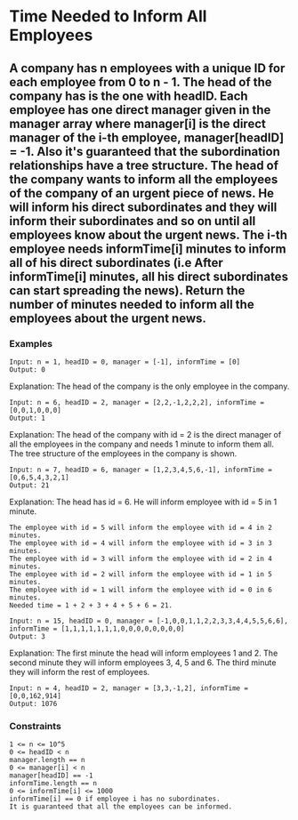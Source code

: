 # Time Needed to Inform All Employees
## A company has n employees with a unique ID for each employee from 0 to n - 1. The head of the company has is the one with headID. Each employee has one direct manager given in the manager array where manager[i] is the direct manager of the i-th employee, manager[headID] = -1. Also it's guaranteed that the subordination relationships have a tree structure. The head of the company wants to inform all the employees of the company of an urgent piece of news. He will inform his direct subordinates and they will inform their subordinates and so on until all employees know about the urgent news. The i-th employee needs informTime[i] minutes to inform all of his direct subordinates (i.e After informTime[i] minutes, all his direct subordinates can start spreading the news). Return the number of minutes needed to inform all the employees about the urgent news.

### Examples
```
Input: n = 1, headID = 0, manager = [-1], informTime = [0]
Output: 0
```
Explanation: The head of the company is the only employee in the company.

```
Input: n = 6, headID = 2, manager = [2,2,-1,2,2,2], informTime = [0,0,1,0,0,0]
Output: 1
```
Explanation: The head of the company with id = 2 is the direct manager of all the employees in the company and needs 1 minute to inform them all.
The tree structure of the employees in the company is shown.

```
Input: n = 7, headID = 6, manager = [1,2,3,4,5,6,-1], informTime = [0,6,5,4,3,2,1]
Output: 21
```
Explanation: The head has id = 6. He will inform employee with id = 5 in 1 minute.
```
The employee with id = 5 will inform the employee with id = 4 in 2 minutes.
The employee with id = 4 will inform the employee with id = 3 in 3 minutes.
The employee with id = 3 will inform the employee with id = 2 in 4 minutes.
The employee with id = 2 will inform the employee with id = 1 in 5 minutes.
The employee with id = 1 will inform the employee with id = 0 in 6 minutes.
Needed time = 1 + 2 + 3 + 4 + 5 + 6 = 21.
```
```
Input: n = 15, headID = 0, manager = [-1,0,0,1,1,2,2,3,3,4,4,5,5,6,6], informTime = [1,1,1,1,1,1,1,0,0,0,0,0,0,0,0]
Output: 3
```
Explanation: The first minute the head will inform employees 1 and 2.
The second minute they will inform employees 3, 4, 5 and 6.
The third minute they will inform the rest of employees.
```
Input: n = 4, headID = 2, manager = [3,3,-1,2], informTime = [0,0,162,914]
Output: 1076
```

### Constraints
```
1 <= n <= 10^5
0 <= headID < n
manager.length == n
0 <= manager[i] < n
manager[headID] == -1
informTime.length == n
0 <= informTime[i] <= 1000
informTime[i] == 0 if employee i has no subordinates.
It is guaranteed that all the employees can be informed.
```
